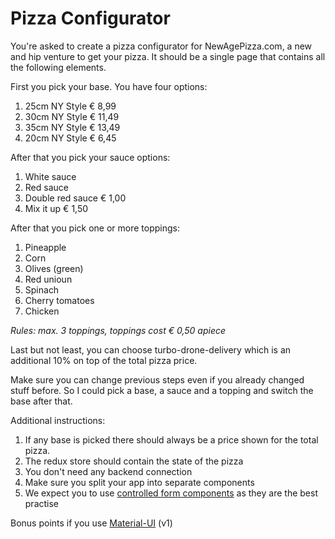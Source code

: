 # Pizza Configurator

You're asked to create a pizza configurator for NewAgePizza.com, a new and hip venture to get your pizza. It should be a single page that contains all the following elements. 

First you pick your base. You have four options:

1. 25cm NY Style € 8,99
2. 30cm NY Style € 11,49
3. 35cm NY Style € 13,49
4. 20cm NY Style € 6,45

After that you pick your sauce options:

1. White sauce
2. Red sauce
3. Double red sauce € 1,00
4. Mix it up € 1,50 

After that you pick one or more toppings:

1. Pineapple
2. Corn
3. Olives (green)
4. Red unioun
5. Spinach
6. Cherry tomatoes
7. Chicken

_Rules: max. 3 toppings, toppings cost € 0,50 apiece_

Last but not least, you can choose turbo-drone-delivery which is an additional 10% on top of the total pizza price. 

Make sure you can change previous steps even if you already changed stuff before. So I could pick a base, a sauce and a topping and switch the base after that. 

Additional instructions:

1. If any base is picked there should always be a price shown for the total pizza. 
2. The redux store should contain the state of the pizza
3. You don't need any backend connection
4. Make sure you split your app into separate components
5. We expect you to use [controlled form components](https://reactjs.org/docs/forms.html#controlled-components) as they are the best practise

Bonus points if you use [Material-UI](https://material-ui-next.com) (v1)